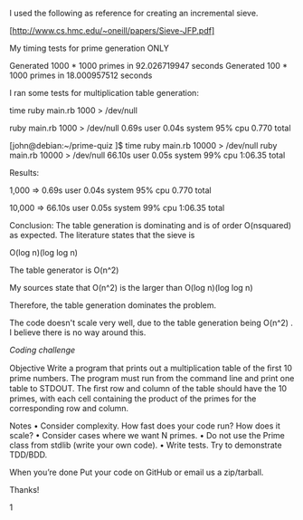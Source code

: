 I used the following as reference for creating an incremental sieve.

[http://www.cs.hmc.edu/~oneill/papers/Sieve-JFP.pdf]

My timing tests for prime generation ONLY

Generated 1000 * 1000 primes in 92.026719947 seconds
Generated 100 * 1000 primes in 18.000957512 seconds


I ran some tests for multiplication table generation:

time ruby main.rb 1000 > /dev/null

ruby main.rb 1000 > /dev/null  0.69s user 0.04s system 95% cpu 0.770 total

[john@debian:~/prime-quiz ]$ time ruby main.rb 10000 > /dev/null
ruby main.rb 10000 > /dev/null  66.10s user 0.05s system 99% cpu 1:06.35 total

Results:

1,000  =>  0.69s user 0.04s system 95% cpu 0.770 total

10,000 => 66.10s user 0.05s system 99% cpu 1:06.35 total

Conclusion: The table generation is dominating and is of order O(nsquared) as expected. The literature states that the sieve is 

O(log n)(log log n)

The table generator is O(n^2)

My sources state that O(n^2) is the larger than O(log n)(log log n)

Therefore, the table generation dominates the problem.

The code doesn't scale very well, due to the table generation being O(n^2) . I believe there is no way around this.


*Coding challenge*

Objective
Write a program that prints out a multiplication table of the ﬁrst 10 prime
numbers.
The program must run from the command line and print one table to
STDOUT.
The ﬁrst row and column of the table should have the 10 primes, with
each cell containing the product of the primes for the corresponding row and
column.

Notes
• Consider complexity. How fast does your code run? How does it scale?
• Consider cases where we want N primes.
• Do not use the Prime class from stdlib (write your own code).
• Write tests. Try to demonstrate TDD/BDD.

When you’re done
Put your code on GitHub or email us a zip/tarball.

Thanks!

1


